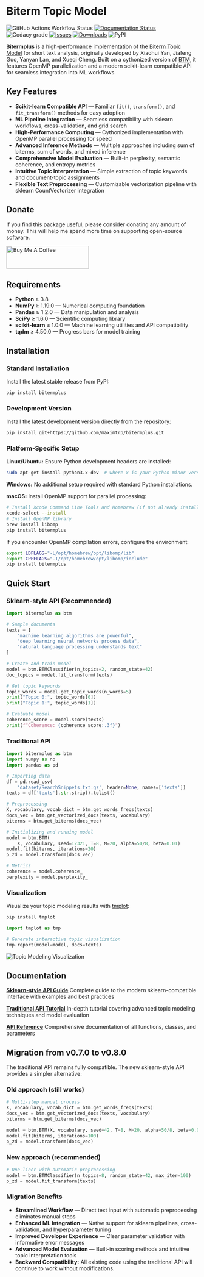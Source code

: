 # Biterm Topic Model

![GitHub Actions Workflow Status](https://img.shields.io/github/actions/workflow/status/maximtrp/bitermplus/package-test.yml)
[![Documentation Status](https://readthedocs.org/projects/bitermplus/badge/?version=latest)](https://bitermplus.readthedocs.io/en/latest/?badge=latest)
![Codacy grade](https://img.shields.io/codacy/grade/192b6a75449040ff868932a15ca28ce9)
[![Issues](https://img.shields.io/github/issues/maximtrp/bitermplus.svg)](https://github.com/maximtrp/bitermplus/issues)
[![Downloads](https://static.pepy.tech/badge/bitermplus)](https://pepy.tech/project/bitermplus)
![PyPI](https://img.shields.io/pypi/v/bitermplus)

**Bitermplus** is a high-performance implementation of the [Biterm Topic Model](https://citeseerx.ist.psu.edu/viewdoc/download?doi=10.1.1.402.4032&rep=rep1&type=pdf) for short text analysis, originally developed by Xiaohui Yan, Jiafeng Guo, Yanyan Lan, and Xueqi Cheng. Built on a cythonized version of [BTM](https://github.com/xiaohuiyan/BTM), it features OpenMP parallelization and a modern scikit-learn compatible API for seamless integration into ML workflows.

## Key Features

- **Scikit-learn Compatible API** — Familiar `fit()`, `transform()`, and `fit_transform()` methods for easy adoption
- **ML Pipeline Integration** — Seamless compatibility with sklearn workflows, cross-validation, and grid search
- **High-Performance Computing** — Cythonized implementation with OpenMP parallel processing for speed
- **Advanced Inference Methods** — Multiple approaches including sum of biterms, sum of words, and mixed inference
- **Comprehensive Model Evaluation** — Built-in perplexity, semantic coherence, and entropy metrics
- **Intuitive Topic Interpretation** — Simple extraction of topic keywords and document-topic assignments
- **Flexible Text Preprocessing** — Customizable vectorization pipeline with sklearn CountVectorizer integration

## Donate

If you find this package useful, please consider donating any amount of money. This will help me spend more time on supporting open-source software.

<a href="https://www.buymeacoffee.com/maximtrp" target="_blank"><img src="https://cdn.buymeacoffee.com/buttons/v2/default-yellow.png" alt="Buy Me A Coffee" style="height: 60px !important;width: 217px !important;" ></a>

## Requirements

- **Python** ≥ 3.8
- **NumPy** ≥ 1.19.0 — Numerical computing foundation
- **Pandas** ≥ 1.2.0 — Data manipulation and analysis
- **SciPy** ≥ 1.6.0 — Scientific computing library
- **scikit-learn** ≥ 1.0.0 — Machine learning utilities and API compatibility
- **tqdm** ≥ 4.50.0 — Progress bars for model training

## Installation

### Standard Installation

Install the latest stable release from PyPI:

```bash
pip install bitermplus
```

### Development Version

Install the latest development version directly from the repository:

```bash
pip install git+https://github.com/maximtrp/bitermplus.git
```

### Platform-Specific Setup

**Linux/Ubuntu:** Ensure Python development headers are installed:

```bash
sudo apt-get install python3.x-dev  # where x is your Python minor version
```

**Windows:** No additional setup required with standard Python installations.

**macOS:** Install OpenMP support for parallel processing:

```bash
# Install Xcode Command Line Tools and Homebrew (if not already installed)
xcode-select --install
# Install OpenMP library
brew install libomp
pip install bitermplus
```

If you encounter OpenMP compilation errors, configure the environment:

```bash
export LDFLAGS="-L/opt/homebrew/opt/libomp/lib"
export CPPFLAGS="-I/opt/homebrew/opt/libomp/include"
pip install bitermplus
```

## Quick Start

### Sklearn-style API (Recommended)

```python
import bitermplus as btm

# Sample documents
texts = [
    "machine learning algorithms are powerful",
    "deep learning neural networks process data",
    "natural language processing understands text"
]

# Create and train model
model = btm.BTMClassifier(n_topics=2, random_state=42)
doc_topics = model.fit_transform(texts)

# Get topic keywords
topic_words = model.get_topic_words(n_words=5)
print("Topic 0:", topic_words[0])
print("Topic 1:", topic_words[1])

# Evaluate model
coherence_score = model.score(texts)
print(f"Coherence: {coherence_score:.3f}")
```

### Traditional API

```python
import bitermplus as btm
import numpy as np
import pandas as pd

# Importing data
df = pd.read_csv(
    'dataset/SearchSnippets.txt.gz', header=None, names=['texts'])
texts = df['texts'].str.strip().tolist()

# Preprocessing
X, vocabulary, vocab_dict = btm.get_words_freqs(texts)
docs_vec = btm.get_vectorized_docs(texts, vocabulary)
biterms = btm.get_biterms(docs_vec)

# Initializing and running model
model = btm.BTM(
    X, vocabulary, seed=12321, T=8, M=20, alpha=50/8, beta=0.01)
model.fit(biterms, iterations=20)
p_zd = model.transform(docs_vec)

# Metrics
coherence = model.coherence_
perplexity = model.perplexity_
```

### Visualization

Visualize your topic modeling results with [tmplot](https://github.com/maximtrp/tmplot):

```bash
pip install tmplot
```

```python
import tmplot as tmp

# Generate interactive topic visualization
tmp.report(model=model, docs=texts)
```

![Topic Modeling Visualization](images/topics_terms_plots.png)

## Documentation

**[Sklearn-style API Guide](https://bitermplus.readthedocs.io/en/latest/sklearn_api.html)**
Complete guide to the modern sklearn-compatible interface with examples and best practices

**[Traditional API Tutorial](https://bitermplus.readthedocs.io/en/latest/tutorial.html)**
In-depth tutorial covering advanced topic modeling techniques and model evaluation

**[API Reference](https://bitermplus.readthedocs.io/en/latest/bitermplus.html)**
Comprehensive documentation of all functions, classes, and parameters

## Migration from v0.7.0 to v0.8.0

The traditional API remains fully compatible. The new sklearn-style API provides a simpler alternative:

### Old approach (still works)

```python
# Multi-step manual process
X, vocabulary, vocab_dict = btm.get_words_freqs(texts)
docs_vec = btm.get_vectorized_docs(texts, vocabulary)
biterms = btm.get_biterms(docs_vec)

model = btm.BTM(X, vocabulary, seed=42, T=8, M=20, alpha=50/8, beta=0.01)
model.fit(biterms, iterations=100)
p_zd = model.transform(docs_vec)
```

### New approach (recommended)

```python
# One-liner with automatic preprocessing
model = btm.BTMClassifier(n_topics=8, random_state=42, max_iter=100)
p_zd = model.fit_transform(texts)
```

### Migration Benefits

- **Streamlined Workflow** — Direct text input with automatic preprocessing eliminates manual steps
- **Enhanced ML Integration** — Native support for sklearn pipelines, cross-validation, and hyperparameter tuning
- **Improved Developer Experience** — Clear parameter validation with informative error messages
- **Advanced Model Evaluation** — Built-in scoring methods and intuitive topic interpretation tools
- **Backward Compatibility:** All existing code using the traditional API will continue to work without modifications.
